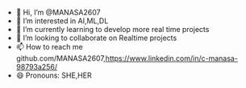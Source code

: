 - 👋 Hi, I’m @MANASA2607
- 👀 I’m interested in AI,ML,DL
- 🌱 I’m currently learning to develop more real time projects
- 💞️ I’m looking to collaborate on Realtime projects
- 📫 How to reach me github.com/MANASA2607,https://www.linkedin.com/in/c-manasa-98793a256/
- 😄 Pronouns: SHE,HER


<!---
MANASA2607/MANASA2607 is a ✨ special ✨ repository because its `README.md` (this file) appears on your GitHub profile.
You can click the Preview link to take a look at your changes.
--->
